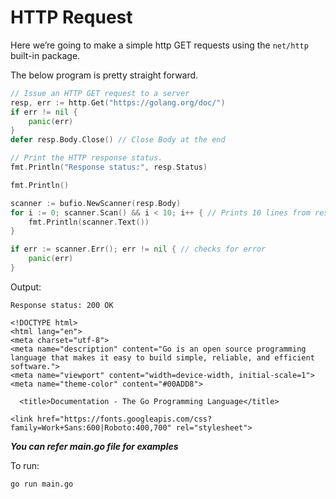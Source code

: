 # HTTP Request

Here we’re going to make a simple http GET requests using the `net/http` built-in package.

The below program is pretty straight forward.

```go
// Issue an HTTP GET request to a server
resp, err := http.Get("https://golang.org/doc/")
if err != nil {
    panic(err)
}
defer resp.Body.Close() // Close Body at the end

// Print the HTTP response status.
fmt.Println("Response status:", resp.Status)

fmt.Println()

scanner := bufio.NewScanner(resp.Body)
for i := 0; scanner.Scan() && i < 10; i++ { // Prints 10 lines from resp.Body
    fmt.Println(scanner.Text())
}

if err := scanner.Err(); err != nil { // checks for error
    panic(err)
}
```

Output:

```
Response status: 200 OK

<!DOCTYPE html>
<html lang="en">
<meta charset="utf-8">
<meta name="description" content="Go is an open source programming language that makes it easy to build simple, reliable, and efficient software.">
<meta name="viewport" content="width=device-width, initial-scale=1">
<meta name="theme-color" content="#00ADD8">

  <title>Documentation - The Go Programming Language</title>

<link href="https://fonts.googleapis.com/css?family=Work+Sans:600|Roboto:400,700" rel="stylesheet">

```

***You can refer main.go file for examples***

To run:
```
go run main.go
```